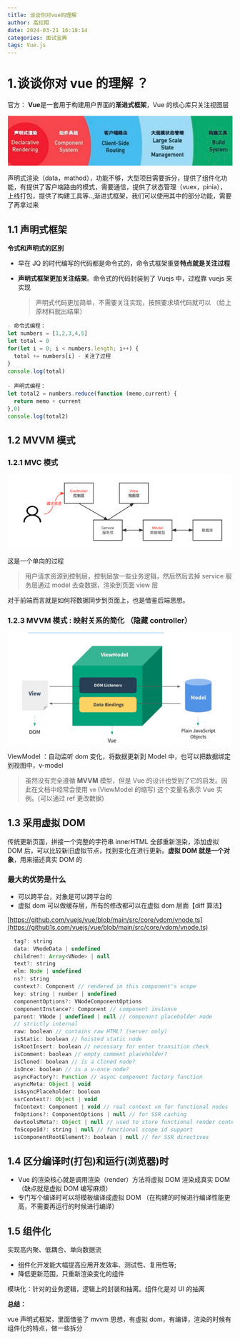 ```yaml
---
title: 谈谈你对vue的理解
author: 高红翔
date: 2024-03-21 16:18:14
categories: 面试宝典
tags: Vue.js
---
```


# 1.谈谈你对 vue 的理解 ？

官方： **Vue**是一套用于构建用户界面的**渐进式框架**，Vue 的核心库只关注视图层

![](https://raw.githubusercontent.com/ghx9908/image-hosting/master/img20240321153030.png)

声明式渲染（data，mathod），功能不够，大型项目需要拆分，提供了组件化功能，有提供了客户端路由的模式，需要通信，提供了状态管理（vuex，pinia），上线打包，提供了构建工具等..,渐进式框架，我们可以使用其中的部分功能，需要了再拿过来

## 1.1 声明式框架

**令式和声明式的区别**

- 早在 JQ 的时代编写的代码都是命令式的，命令式框架重要**特点就是关注过程**

- **声明式框架更加关注结果**。命令式的代码封装到了 Vuejs 中，过程靠 vuejs 来实现

  > 声明式代码更加简单，不需要关注实现，按照要求填代码就可以 （给上原材料就出结果）

```js
- 命令式编程：
let numbers = [1,2,3,4,5]
let total = 0
for(let i = 0; i < numbers.length; i++) {
  total += numbers[i] - 关注了过程
}
console.log(total)

- 声明式编程：
let total2 = numbers.reduce(function (memo,current) {
  return memo + current
},0)
console.log(total2)
```

## 1.2 MVVM 模式

### 1.2.1 MVC 模式

![](https://raw.githubusercontent.com/ghx9908/image-hosting/master/img20240321154403.png)

这是一个单向的过程

> 用户请求资源到控制层，控制层放一些业务逻辑，然后然后去掉 service 服务层通过 model 去查数据，渲染到页面 view 层

对于前端而言就是如何将数据同步到页面上，也是借鉴后端思想。

### 1.2.3 MVVM 模式 : 映射关系的简化 （隐藏 controller）

![](https://raw.githubusercontent.com/ghx9908/image-hosting/master/img20240321154946.png)

ViewModel ：自动监听 dom 变化，将数据更新到 Model 中，也可以把数据绑定到视图中，v-model

> 虽然没有完全遵循 **MVVM** 模型，但是 Vue 的设计也受到了它的启发。因此在文档中经常会使用 `vm` (ViewModel 的缩写) 这个变量名表示 Vue 实例。(可以通过 ref 更改数据)

## 1.3 采用虚拟 DOM

传统更新页面，拼接一个完整的字符串 innerHTML 全部重新渲染，添加虚拟 DOM 后，可以比较新旧虚拟节点，找到变化在进行更新。**虚拟 DOM 就是一个对象**，用来描述真实 DOM 的

### 最大的优势是什么

- 可以跨平台，对象是可以跨平台的
- 虚拟 dom 可以做缓存层，所有的修改都可以在虚拟 dom 层面【diff 算法】

[https://github.com/vuejs/vue/blob/main/src/core/vdom/vnode.ts](https://github1s.com/vuejs/vue/blob/main/src/core/vdom/vnode.ts)

```js
  tag?: string
  data: VNodeData | undefined
  children?: Array<VNode> | null
  text?: string
  elm: Node | undefined
  ns?: string
  context?: Component // rendered in this component's scope
  key: string | number | undefined
  componentOptions?: VNodeComponentOptions
  componentInstance?: Component // component instance
  parent: VNode | undefined | null // component placeholder node
  // strictly internal
  raw: boolean // contains raw HTML? (server only)
  isStatic: boolean // hoisted static node
  isRootInsert: boolean // necessary for enter transition check
  isComment: boolean // empty comment placeholder?
  isCloned: boolean // is a cloned node?
  isOnce: boolean // is a v-once node?
  asyncFactory?: Function // async component factory function
  asyncMeta: Object | void
  isAsyncPlaceholder: boolean
  ssrContext?: Object | void
  fnContext: Component | void // real context vm for functional nodes
  fnOptions?: ComponentOptions | null // for SSR caching
  devtoolsMeta?: Object | null // used to store functional render context for devtools
  fnScopeId?: string | null // functional scope id support
  isComponentRootElement?: boolean | null // for SSR directives
```

## 1.4 区分编译时(打包)和运行(浏览器)时

- Vue 的渲染核心就是调用渲染（render）方法将虚拟 DOM 渲染成真实 DOM （缺点就是虚拟 DOM 编写麻烦）
- 专门写个编译时可以将模板编译成虚拟 DOM （在构建的时候进行编译性能更高，不需要再运行的时候进行编译）

## 1.5 组件化

实现高内聚、低耦合、单向数据流

- 组件化开发能大幅提高应用开发效率、测试性、复用性等;
- 降低更新范围，只重新渲染变化的组件

模块化：针对的业务逻辑，逻辑上的封装和抽离。组件化是对 UI 的抽离

**总结：**

vue 声明式框架，里面借鉴了 mvvm 思想，有虚拟 dom，有编译，渲染的时候有组件化的特点，做一些拆分
